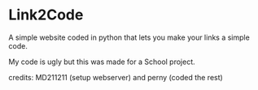 # Link2Code
A simple website coded in python that lets you make your links a simple code.

My code is ugly but this was made for a School project.

credits:
MD211211 (setup webserver) and
perny (coded the rest)
